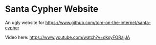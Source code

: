 # Santa Cypher Website

An ugly website for https://www.github.com/tom-on-the-internet/santa-cypher

Video here: https://www.youtube.com/watch?v=dksyFORajJA
